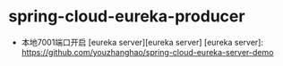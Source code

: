 # spring-cloud-eureka-producer
* 本地7001端口开启 [eureka server][eureka server]
[eureka server]: https://github.com/youzhanghao/spring-cloud-eureka-server-demo